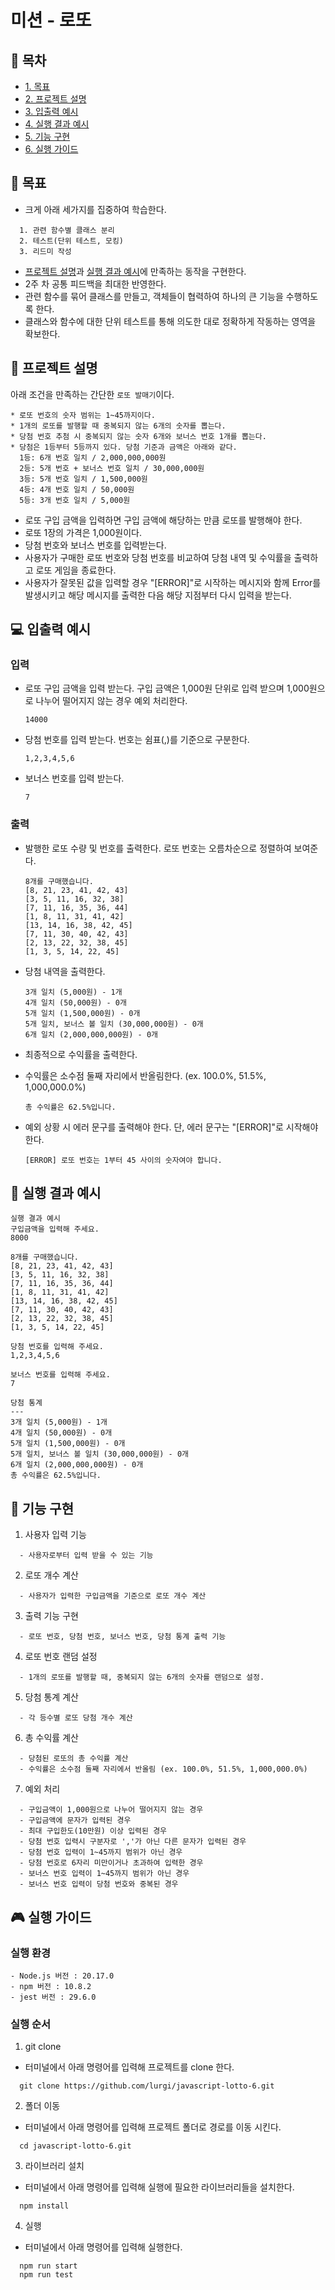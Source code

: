 # 미션 - 로또

## 📕 목차

- [1. 목표](#-목표)
- [2. 프로젝트 설명](#-프로젝트-설명)
- [3. 입출력 예시](#-입출력-예시)
- [4. 실행 결과 예시](#-실행-결과-예시)
- [5. 기능 구현](#-기능-구현)
- [6. 실행 가이드](#-실행-가이드)

## 🎯 목표

- 크게 아래 세가지를 집중하여 학습한다.

```
  1. 관련 함수별 클래스 분리
  2. 테스트(단위 테스트, 모킹)
  3. 리드미 작성
```

- [프로젝트 설명](#-프로젝트-설명)과 [실행 결과 예시](#-실행-결과-예시)에 만족하는 동작을 구현한다.
- 2주 차 공통 피드백을 최대한 반영한다.
- 관련 함수를 묶어 클래스를 만들고, 객체들이 협력하여 하나의 큰 기능을 수행하도록 한다.
- 클래스와 함수에 대한 단위 테스트를 통해 의도한 대로 정확하게 작동하는 영역을 확보한다.

## 🧾 프로젝트 설명

아래 조건을 만족하는 간단한 `로또 발매기`이다.

```
* 로또 번호의 숫자 범위는 1~45까지이다.
* 1개의 로또를 발행할 때 중복되지 않는 6개의 숫자를 뽑는다.
* 당첨 번호 추첨 시 중복되지 않는 숫자 6개와 보너스 번호 1개를 뽑는다.
* 당첨은 1등부터 5등까지 있다. 당첨 기준과 금액은 아래와 같다.
  1등: 6개 번호 일치 / 2,000,000,000원
  2등: 5개 번호 + 보너스 번호 일치 / 30,000,000원
  3등: 5개 번호 일치 / 1,500,000원
  4등: 4개 번호 일치 / 50,000원
  5등: 3개 번호 일치 / 5,000원
```

- 로또 구입 금액을 입력하면 구입 금액에 해당하는 만큼 로또를 발행해야 한다.
- 로또 1장의 가격은 1,000원이다.
- 당첨 번호와 보너스 번호를 입력받는다.
- 사용자가 구매한 로또 번호와 당첨 번호를 비교하여 당첨 내역 및 수익률을 출력하고 로또 게임을 종료한다.
- 사용자가 잘못된 값을 입력할 경우 "[ERROR]"로 시작하는 메시지와 함께 Error를 발생시키고 해당 메시지를 출력한 다음 해당 지점부터 다시 입력을 받는다.

## 💻 입출력 예시

### 입력

- 로또 구입 금액을 입력 받는다. 구입 금액은 1,000원 단위로 입력 받으며 1,000원으로 나누어 떨어지지 않는 경우 예외 처리한다.

  ```
  14000
  ```

- 당첨 번호를 입력 받는다. 번호는 쉼표(,)를 기준으로 구분한다.

  ```
  1,2,3,4,5,6
  ```

- 보너스 번호를 입력 받는다.

  ```
  7
  ```

### 출력

- 발행한 로또 수량 및 번호를 출력한다. 로또 번호는 오름차순으로 정렬하여 보여준다.

  ```
  8개를 구매했습니다.
  [8, 21, 23, 41, 42, 43]
  [3, 5, 11, 16, 32, 38]
  [7, 11, 16, 35, 36, 44]
  [1, 8, 11, 31, 41, 42]
  [13, 14, 16, 38, 42, 45]
  [7, 11, 30, 40, 42, 43]
  [2, 13, 22, 32, 38, 45]
  [1, 3, 5, 14, 22, 45]
  ```

- 당첨 내역을 출력한다.

  ```
  3개 일치 (5,000원) - 1개
  4개 일치 (50,000원) - 0개
  5개 일치 (1,500,000원) - 0개
  5개 일치, 보너스 볼 일치 (30,000,000원) - 0개
  6개 일치 (2,000,000,000원) - 0개
  ```

- 최종적으로 수익률을 출력한다.
- 수익률은 소수점 둘째 자리에서 반올림한다. (ex. 100.0%, 51.5%, 1,000,000.0%)

  ```
  총 수익률은 62.5%입니다.
  ```

- 예외 상황 시 에러 문구를 출력해야 한다. 단, 에러 문구는 "[ERROR]"로 시작해야 한다.

  ```
  [ERROR] 로또 번호는 1부터 45 사이의 숫자여야 합니다.
  ```

## 🚀 실행 결과 예시

```
실행 결과 예시
구입금액을 입력해 주세요.
8000

8개를 구매했습니다.
[8, 21, 23, 41, 42, 43]
[3, 5, 11, 16, 32, 38]
[7, 11, 16, 35, 36, 44]
[1, 8, 11, 31, 41, 42]
[13, 14, 16, 38, 42, 45]
[7, 11, 30, 40, 42, 43]
[2, 13, 22, 32, 38, 45]
[1, 3, 5, 14, 22, 45]

당첨 번호를 입력해 주세요.
1,2,3,4,5,6

보너스 번호를 입력해 주세요.
7

당첨 통계
---
3개 일치 (5,000원) - 1개
4개 일치 (50,000원) - 0개
5개 일치 (1,500,000원) - 0개
5개 일치, 보너스 볼 일치 (30,000,000원) - 0개
6개 일치 (2,000,000,000원) - 0개
총 수익률은 62.5%입니다.
```

## 🔨 기능 구현

1. 사용자 입력 기능

```
  - 사용자로부터 입력 받을 수 있는 기능
```

2. 로또 개수 계산

```
  - 사용자가 입력한 구입금액을 기준으로 로또 개수 계산
```

3. 출력 기능 구현

```
  - 로또 번호, 당첨 번호, 보너스 번호, 당첨 통계 출력 기능
```

4. 로또 번호 랜덤 설정

```
  - 1개의 로또를 발행할 때, 중복되지 않는 6개의 숫자를 랜덤으로 설정.
```

5. 당첨 통계 계산

```
  - 각 등수별 로또 당첨 개수 계산
```

6. 총 수익률 계산

```
  - 당첨된 로또의 총 수익률 계산
  - 수익률은 소수점 둘째 자리에서 반올림 (ex. 100.0%, 51.5%, 1,000,000.0%)
```

7. 예외 처리

```
  - 구입금액이 1,000원으로 나누어 떨어지지 않는 경우
  - 구입금액에 문자가 입력된 경우
  - 최대 구입한도(10만원) 이상 입력된 경우
  - 당첨 번호 입력시 구분자로 ','가 아닌 다른 문자가 입력된 경우
  - 당첨 번호 입력이 1~45까지 범위가 아닌 경우
  - 당첨 번호로 6자리 미만이거나 초과하여 입력한 경우
  - 보너스 번호 입력이 1~45까지 범위가 아닌 경우
  - 보너스 번호 입력이 당첨 번호와 중복된 경우
```

## 🎮 실행 가이드

### 실행 환경

```
- Node.js 버전 : 20.17.0
- npm 버전 : 10.8.2
- jest 버전 : 29.6.0
```

### 실행 순서

1. git clone

- 터미널에서 아래 명령어를 입력해 프로젝트를 clone 한다.

```
  git clone https://github.com/lurgi/javascript-lotto-6.git
```

2. 폴더 이동

- 터미널에서 아래 명령어를 입력해 프로젝트 폴더로 경로를 이동 시킨다.

```
  cd javascript-lotto-6.git
```

3. 라이브러리 설치

- 터미널에서 아래 명령어를 입력해 실행에 필요한 라이브러리들을 설치한다.

```
  npm install
```

4. 실행

- 터미널에서 아래 명령어를 입력해 실행한다.

```
  npm run start
  npm run test
```
